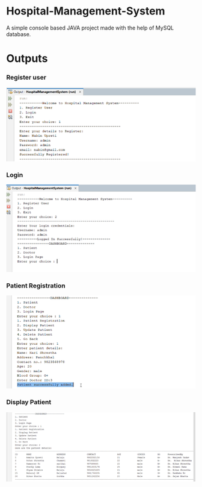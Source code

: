 # Hospital-Management-System
A simple console based JAVA project made with the help of MySQL database.

# Outputs

### Register user

![Register](/ASSETS/Picture1.png)

### Login

![Login](/ASSETS/Picture2.png)

### Patient Registration

![Patient](/ASSETS/Picture3.png)

### Display Patient

![Display](/ASSETS/Picture4.png)
